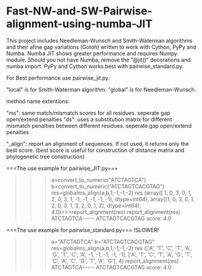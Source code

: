 # Fast-NW-and-SW-Pairwise-alignment-using-numba-JIT
This project includes Needleman-Wunsch and Smith-Waterman algorithms and their afine gap variations (Gotoh) written to work with Cython, PyPy and Numba. Numba JIT shows greater performance and requires Numpy module. Should you not have Numba, remove the "@jit()" decorations and numba import. PyPy and Cython works best with pairwise_standard.py.

For Best performance use pairwise_jit.py.

"local" is for Smith-Waterman algorithm. "global" is for Needleman-Wunsch.

method name extentions:
 
"ms": same match/mismatch scores for all residues. seperate gap open/extend penalties
"ds": uses a substitution matrix for different mismatch penalties between different residues. seperate gap open/extend penalties
  
"_align": report an alignment of sequences. If not used, it returns only the best score. (best score is useful for construction of distance matrix and phylogenetic tree construction)
  
 ===The use example for pairwise_JIT.py===
 
>>>a=convert_to_numeric("ATCTAGTCA")
>>>b=convert_to_numeric("ATCTAGTCACGTAG")
>>>res=globalms_align(a,b,1,-1,-1,-2)
>>>res
(array([ 1,  0,  3,  0,  1,  2,  0,  3,  1, -1, -1, -1, -1, -1], dtype=int64), array([1, 0, 3, 0, 1, 2, 0, 3, 1, 3, 2, 0, 1, 2], dtype=int64), 4.0)>>>report_alignment(res)
>>>report_alignment(res)
ATCTAGTCA-----
ATCTAGTCACGTAG
 score: 4.0
 
 ===The use example for pairwise_standard.py=== !SLOWER!
 
>>>a="ATCTAGTCA"
>>>b="ATCTAGTCACGTAG"
>>>res=globalms_align(a,b,1,-1,-1,-2)
>>>res
(['A', 'T', 'C', 'T', 'A', 'G', 'T', 'C', 'A', -1, -1, -1, -1, -1], ['A', 'T', 'C', 'T', 'A', 'G', 'T', 'C', 'A', 'C', 'G', 'T', 'A', 'G'], 4)
>>>report_alignment(res)
ATCTAGTCA-----
ATCTAGTCACGTAG
 score: 4.0
